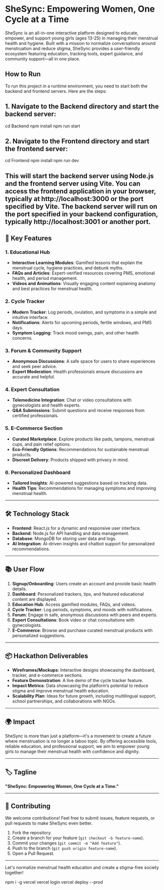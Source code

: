 # SheSync: Empowering Women, One Cycle at a Time

SheSync is an all-in-one interactive platform designed to educate, empower, and support young girls (ages 13-25) in managing their menstrual health and hygiene. Built with a mission to normalize conversations around menstruation and reduce stigma, SheSync provides a user-friendly ecosystem featuring education, tracking tools, expert guidance, and community support—all in one place.

## How to Run 
To run this project in a runtime environment, you need to start both the backend and frontend servers. Here are the steps:

## **1. Navigate to the Backend directory and start the backend server:**

cd Backend
npm install
npm run start

## **2. Navigate to the Frontend directory and start the frontend server:**

cd Frontend
npm install
npm run dev

## This will start the backend server using Node.js and the frontend server using Vite. You can access the frontend application in your browser, typically at http://localhost:3000 or the port specified by Vite. The backend server will run on the port specified in your backend configuration, typically http://localhost:3001 or another port.




## 🚀 Key Features

### **1. Educational Hub**
- **Interactive Learning Modules**: Gamified lessons that explain the menstrual cycle, hygiene practices, and debunk myths.
- **FAQs and Articles**: Expert-verified resources covering PMS, emotional health, and period management.
- **Videos and Animations**: Visually engaging content explaining anatomy and best practices for menstrual health.

### **2. Cycle Tracker**
- **Modern Tracker**: Log periods, ovulation, and symptoms in a simple and intuitive interface.
- **Notifications**: Alerts for upcoming periods, fertile windows, and PMS days.
- **Symptom Logging**: Track mood swings, pain, and other health concerns.

### **3. Forum & Community Support**
- **Anonymous Discussions**: A safe space for users to share experiences and seek peer advice.
- **Expert Moderation**: Health professionals ensure discussions are accurate and helpful.

### **4. Expert Consultation**
- **Telemedicine Integration**: Chat or video consultations with gynecologists and health experts.
- **Q&A Submissions**: Submit questions and receive responses from certified professionals.

### **5. E-Commerce Section**
- **Curated Marketplace**: Explore products like pads, tampons, menstrual cups, and pain relief options.
- **Eco-Friendly Options**: Recommendations for sustainable menstrual products.
- **Discreet Delivery**: Products shipped with privacy in mind.

### **6. Personalized Dashboard**
- **Tailored Insights**: AI-powered suggestions based on tracking data.
- **Health Tips**: Recommendations for managing symptoms and improving menstrual health.

---

## 🛠️ Technology Stack

- **Frontend**: React.js for a dynamic and responsive user interface.
- **Backend**: Node.js for API handling and data management.
- **Database**: MongoDB for storing user data and logs.
- **AI Integration**: AI-driven insights and chatbot support for personalized recommendations.

---

## 📚 User Flow

1. **Signup/Onboarding**: Users create an account and provide basic health details.
2. **Dashboard**: Personalized trackers, tips, and featured educational content are displayed.
3. **Education Hub**: Access gamified modules, FAQs, and videos.
4. **Cycle Tracker**: Log periods, symptoms, and moods with notifications.
5. **Forum**: Engage in safe, anonymous discussions with peers and experts.
6. **Expert Consultations**: Book video or chat consultations with gynecologists.
7. **E-Commerce**: Browse and purchase curated menstrual products with personalized suggestions.

---

## 📦 Hackathon Deliverables

- **Wireframes/Mockups**: Interactive designs showcasing the dashboard, tracker, and e-commerce sections.
- **Feature Demonstration**: A live demo of the cycle tracker feature.
- **Impact Metrics**: Data showcasing the platform’s potential to reduce stigma and improve menstrual health education.
- **Scalability Plan**: Ideas for future growth, including multilingual support, school partnerships, and collaborations with NGOs.

---

## 🌍 Impact

SheSync is more than just a platform—it's a movement to create a future where menstruation is no longer a taboo topic. By offering accessible tools, reliable education, and professional support, we aim to empower young girls to manage their menstrual health with confidence and dignity.

---

## 🏷️ Tagline

**"SheSync: Empowering Women, One Cycle at a Time."**

---

## 🤝 Contributing

We welcome contributions! Feel free to submit issues, feature requests, or pull requests to make SheSync even better.

1. Fork the repository.
2. Create a branch for your feature (`git checkout -b feature-name`).
3. Commit your changes (`git commit -m "Add feature"`).
4. Push to the branch (`git push origin feature-name`).
5. Open a Pull Request.

---


Let's normalize menstrual health education and create a stigma-free society together!





npm i -g vercel
vercel login
vercel deploy --prod

